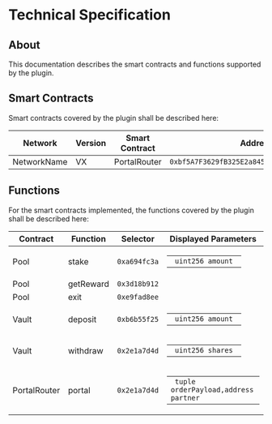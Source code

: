 # Technical Specification

## About

This documentation describes the smart contracts and functions supported by the plugin.

## Smart Contracts

Smart contracts covered by the plugin shall be described here:

|  Network | Version | Smart Contract | Address |
|   ----   |   ---   |      ----      |   ---   |
| NetworkName   | VX  | PortalRouter  | `0xbf5A7F3629fB325E2a8453D595AB103465F75E62` |

## Functions

For the smart contracts implemented, the functions covered by the plugin shall be described here:

|Contract |    Function   | Selector  | Displayed Parameters |
|   ---   |    ---        | ---       | --- |
| Pool  | stake           | `0xa694fc3a`| <table><tbody> <tr><td><code> uint256 amount </code></td></tr> </tbody></table> |
| Pool  | getReward           | `0x3d18b912`| |
| Pool  | exit           | `0xe9fad8ee`| |
| Vault  | deposit           | `0xb6b55f25`| <table><tbody> <tr><td><code> uint256 amount </code></td></tr> </tbody></table> |
| Vault  | withdraw           | `0x2e1a7d4d`| <table><tbody> <tr><td><code> uint256 shares </code></td></tr> </tbody></table> |
| PortalRouter  | portal           | `0x2e1a7d4d`| <table><tbody> <tr><td><code> tuple orderPayload,address partner </code></td></tr> </tbody></table> |
